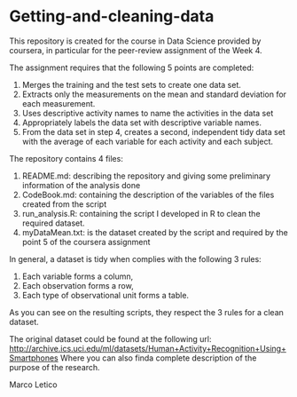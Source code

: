 # Getting-and-cleaning-data
This repository is created for the course in Data Science provided by coursera, in particular for the peer-review assignment of the Week 4.

The assignment requires that the following 5 points are completed:
1. Merges the training and the test sets to create one data set.
2. Extracts only the measurements on the mean and standard deviation for each measurement.
3. Uses descriptive activity names to name the activities in the data set
4. Appropriately labels the data set with descriptive variable names.
5. From the data set in step 4, creates a second, independent tidy data set with the average of each variable for each activity and each subject.

The repository contains 4 files:
1. README.md: describing the repository and giving some preliminary information of the analysis done
2. CodeBook.md: containing the description of the variables of the files created from the script
3. run_analysis.R: containing the script I developed in R to clean the required dataset.
4. myDataMean.txt: is the dataset created by the script and required by the point 5 of the coursera assignment

In general, a dataset is tidy when complies with the following 3 rules:
1. Each variable forms a column,
2. Each observation forms a row,
3. Each type of observational unit forms a table.

As you can see on the resulting scripts, they respect the 3 rules for a clean dataset.

The original dataset could be found at the following url:
http://archive.ics.uci.edu/ml/datasets/Human+Activity+Recognition+Using+Smartphones
Where you can also finda complete description of the purpose of the research.

Marco Letico
